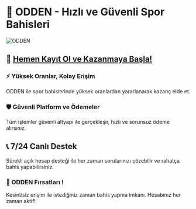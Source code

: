 <!-- SEO Meta Tag -->
<meta name="description" content="ODDEN ile spor bahislerinde yüksek kazanç fırsatları! Kolay kayıt, güvenli ödeme, 7/24 destek ve kesintisiz erişim için hemen kaydol.">

# 🎯 ODDEN - Hızlı ve Güvenli Spor Bahisleri

![ODDEN](https://resmim.net/cdn/2025/07/21/XjyGP6.jpg)

## 🔗 [Hemen Kayıt Ol ve Kazanmaya Başla!](https://affodden.com/?modal=register&ref=needseo)

### ⚡ Yüksek Oranlar, Kolay Erişim

ODDEN ile spor bahislerinde yüksek oranlardan yararlanarak kazanç elde et.

### 🛡️ Güvenli Platform ve Ödemeler

Tüm işlemler güvenli altyapı ile gerçekleşir, hızlı ve sorunsuz ödeme alırsınız.

## 📞 7/24 Canlı Destek

Sürekli açık hesap desteği ile her zaman sorularınızı çözebilir ve rahatça bahis yapabilirsiniz.

### 🎯 ODDEN Fırsatları !

Kesintisiz erişim ile istediğiniz zaman bahis yapma imkanı. Hesabınız her zaman aktif!

